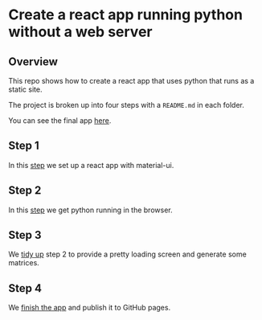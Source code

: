 # Create a react app running python without a web server

## Overview

This repo shows how to create a react app that uses python that
runs as a static site.

The project is broken up into four steps with a `README.md`
in each folder.

You can see the final app [here](https://rob-blackbourn.github.io/demo-react-pyodide/).

## Step 1

In this [step](https://github.com/rob-blackbourn/blog-react-python/tree/master/step1) we set up a react app with material-ui.

## Step 2

In this [step](https://github.com/rob-blackbourn/blog-react-python/tree/master/step2) we get python running in the browser.

## Step 3

We [tidy up](https://github.com/rob-blackbourn/blog-react-python/tree/master/step3) step 2 to provide a pretty loading screen
and generate some matrices.

## Step 4

We [finish the app](https://github.com/rob-blackbourn/blog-react-python/tree/master/step4) and publish it to GitHub pages.
